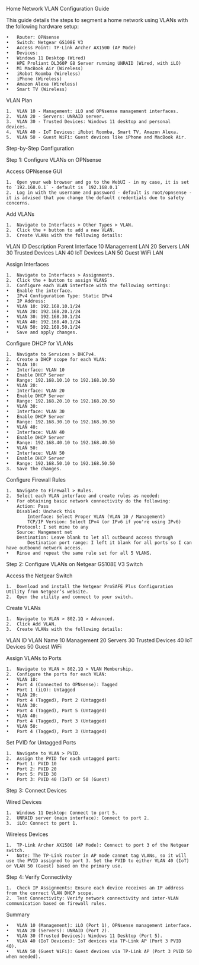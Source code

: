 Home Network VLAN Configuration Guide

This guide details the steps to segment a home network using VLANs with the following hardware setup:

	•	Router: OPNsense
	•	Switch: Netgear GS108E V3
	•	Access Point: TP-Link Archer AX1500 (AP Mode)
	•	Devices:
	•	Windows 11 Desktop (Wired)
	•	HPE Proliant DL360P G8 Server running UNRAID (Wired, with iLO)
	•	M1 MacBook Air (Wireless)
	•	iRobot Roomba (Wireless)
	•	iPhone (Wireless)
	•	Amazon Alexa (Wireless)
	•	Smart TV (Wireless)

VLAN Plan

	1.	VLAN 10 - Management: iLO and OPNsense management interfaces.
	2.	VLAN 20 - Servers: UNRAID server.
	3.	VLAN 30 - Trusted Devices: Windows 11 desktop and personal devices.
	4.	VLAN 40 - IoT Devices: iRobot Roomba, Smart TV, Amazon Alexa.
	5.	VLAN 50 - Guest WiFi: Guest devices like iPhone and MacBook Air.

Step-by-Step Configuration

Step 1: Configure VLANs on OPNsense

Access OPNsense GUI

	1.	Open your web browser and go to the WebUI - in my case, it is set to `192.168.0.1` - default is `192.168.0.1`
	2.	Log in with the username and password - default is root/opnsense - it is advised that you change the default credentials due to safety concerns.

Add VLANs

	1.	Navigate to Interfaces > Other Types > VLAN.
	2.	Click the + button to add a new VLAN.
	3.	Create VLANs with the following details:

VLAN ID	Description	Parent Interface
10	Management	LAN
20	Servers		LAN
30	Trusted Devices	LAN
40	IoT Devices	LAN
50	Guest WiFi	LAN



Assign Interfaces

	1.	Navigate to Interfaces > Assignments.
	2.	Click the + button to assign VLANS
	3.	Configure each VLAN interface with the following settings:
	•	Enable the interface.
	•	IPv4 Configuration Type: Static IPv4
	•	IP Address:
	•	VLAN 10: 192.168.10.1/24
	•	VLAN 20: 192.168.20.1/24
	•	VLAN 30: 192.168.30.1/24
	•	VLAN 40: 192.168.40.1/24
	•	VLAN 50: 192.168.50.1/24
	•	Save and apply changes.

Configure DHCP for VLANs

	1.	Navigate to Services > DHCPv4.
	2.	Create a DHCP scope for each VLAN:
	•	VLAN 10:
	•	Interface: VLAN 10
	•	Enable DHCP Server
	•	Range: 192.168.10.10 to 192.168.10.50
	•	VLAN 20:
	•	Interface: VLAN 20
	•	Enable DHCP Server
	•	Range: 192.168.20.10 to 192.168.20.50
	•	VLAN 30:
	•	Interface: VLAN 30
	•	Enable DHCP Server
	•	Range: 192.168.30.10 to 192.168.30.50
	•	VLAN 40:
	•	Interface: VLAN 40
	•	Enable DHCP Server
	•	Range: 192.168.40.10 to 192.168.40.50
	•	VLAN 50:
	•	Interface: VLAN 50
	•	Enable DHCP Server
	•	Range: 192.168.50.10 to 192.168.50.50
	3.	Save the changes.

Configure Firewall Rules

	1.	Navigate to Firewall > Rules.
	2.	Select each VLAN interface and create rules as needed:
	•	For obtaining basic network connectivity do the following: 
 		Action: Pass
   		Disabled: Uncheck this
     		Interface: Select Proper VLAN (VLAN 10 / Management)
       		TCP/IP Version: Select IPv4 (or IPv6 if you're using IPv6)
	 	Protocol: I set mine to any
		Source: Mangement net
  		Destination: Leave blank to let all outbound access through
    		Destination port range: I left it blank for all ports so I can have outbound network access.
	•	Rinse and repeat the same rule set for all 5 VLANS. 

Step 2: Configure VLANs on Netgear GS108E V3 Switch

Access the Netgear Switch

	1.	Download and install the Netgear ProSAFE Plus Configuration Utility from Netgear’s website.
	2.	Open the utility and connect to your switch.

Create VLANs

	1.	Navigate to VLAN > 802.1Q > Advanced.
	2.	Click Add VLAN.
	3.	Create VLANs with the following details:

VLAN ID	VLAN Name
10	Management
20	Servers
30	Trusted Devices
40	IoT Devices
50	Guest WiFi



Assign VLANs to Ports

	1.	Navigate to VLAN > 802.1Q > VLAN Membership.
	2.	Configure the ports for each VLAN:
	•	VLAN 10:
	•	Port 4 (Connected to OPNsense): Tagged
	•	Port 1 (iLO): Untagged
	•	VLAN 20:
	•	Port 4 (Tagged), Port 2 (Untagged)
	•	VLAN 30:
	•	Port 4 (Tagged), Port 5 (Untagged)
	•	VLAN 40:
	•	Port 4 (Tagged), Port 3 (Untagged)
	•	VLAN 50:
	•	Port 4 (Tagged), Port 3 (Untagged)

Set PVID for Untagged Ports

	1.	Navigate to VLAN > PVID.
	2.	Assign the PVID for each untagged port:
	•	Port 1: PVID 10
	•	Port 2: PVID 20
	•	Port 5: PVID 30
	•	Port 3: PVID 40 (IoT) or 50 (Guest)

Step 3: Connect Devices

Wired Devices

	1.	Windows 11 Desktop: Connect to port 5.
	2.	UNRAID server (main interface): Connect to port 2.
	3.	iLO: Connect to port 1.

Wireless Devices

	1.	TP-Link Archer AX1500 (AP Mode): Connect to port 3 of the Netgear switch.
	•	Note: The TP-Link router in AP mode cannot tag VLANs, so it will use the PVID assigned to port 3. Set the PVID to either VLAN 40 (IoT) or VLAN 50 (Guest) based on the primary use.

Step 4: Verify Connectivity

	1.	Check IP Assignments: Ensure each device receives an IP address from the correct VLAN DHCP scope.
	2.	Test Connectivity: Verify network connectivity and inter-VLAN communication based on firewall rules.

Summary

	•	VLAN 10 (Management): iLO (Port 1), OPNsense management interface.
	•	VLAN 20 (Servers): UNRAID (Port 2).
	•	VLAN 30 (Trusted Devices): Windows 11 Desktop (Port 5).
	•	VLAN 40 (IoT Devices): IoT devices via TP-Link AP (Port 3 PVID 40).
	•	VLAN 50 (Guest WiFi): Guest devices via TP-Link AP (Port 3 PVID 50 when needed).
